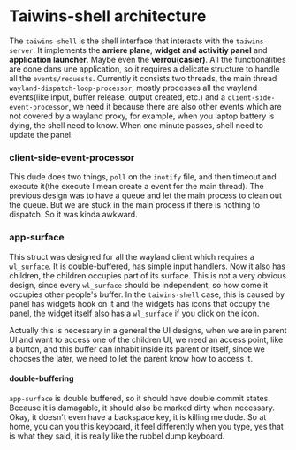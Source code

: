 # Taiwins-shell architecture

The `taiwins-shell` is the shell interface that interacts with the
`taiwins-server`. It implements the **arriere plane**, **widget and activitiy
panel** and **application launcher**. Maybe even the **verrou(casier)**. All the
functionalities are done dans une application, so it requires a delicate
structure to handle all the `events/requests`. Currently it consists two
threads, the main thread `wayland-dispatch-loop-processor`, mostly processes all
the wayland events(like input, buffer release, output created, etc.) and a
`client-side-event-processor`, we need it because there are also other events
which are not covered by a wayland proxy, for example, when you laptop battery
is dying, the shell need to know. When one minute passes, shell need to update
the panel.


### client-side-event-processor
This dude does two things, `poll` on the `inotify` file, and then timeout and
execute it(the execute I mean create a event for the main thread). The previous
design was to have a queue and let the main process to clean out the queue. But
we are stuck in the main process if there is nothing to dispatch. So it was
kinda awkward.

### app-surface
This struct was designed for all the wayland client which requires a
`wl_surface`. It is double-buffered, has simple input handlers. Now it also has
children, the children occupies part of its surface. This is not a very obvious
design, since every `wl_surface` should be independent, so how come it occupies
other people's buffer. In the `taiwins-shell` case, this is caused by panel has
widgets hook on it and the widgets has icons that occupy the panel, the widget
itself also has a `wl_surface` if you click on the icon.

Actually this is necessary in a general the UI designs, when we are in parent UI
and want to access one of the children UI, we need an access point, like a
button, and this buffer can inhabit inside its parent or itself, since we
chooses the later, we need to let the parent know how to access it.

#### double-buffering
`app-surface` is double buffered, so it should have double commit
states. Because it is damagable, it should also be marked dirty when necessary.
Okay, it doesn't even have a backspace key, it is killing me dude. So at home,
you can you this keyboard, it feel differently when you type, yes that is what
they said, it is really like the rubbel dump keyboard.
